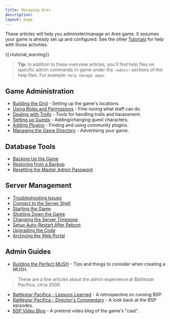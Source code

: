 ```yaml
---
title: Managing Ares
description:
layout: page
---
```


These articles will help you administer/manage an Ares game.  It assumes your game is already set up and configured.  See the other [Tutorials](/tutorials) for help with those activities.

{{>tutorial_warning}}

> <i class="fa fa-info-circle"></i> **Tip:** In addition to these overview articles, you'll find help files on specific admin commands in-game under the `~admin~` sections of the help files.  For example:  `help manage apps`.

## Game Administration

* [Building the Grid](/tutorials/manage/building) - Setting up the game's locations.
* [Using Roles and Permissions](/tutorials/manage/roles) - Fine-tuning what staff can do.
* [Dealing with Trolls](/tutorials/manage/trolls) - Tools for handling trolls and harassment.
* [Setting up Guests](/tutorials/manage/guests) - Adding/changing guest characters.
* [Adding Plugins](/tutorials/code/extras) - Finding and using community plugins.
* [Managing the Game Directory](/tutorials/manage/directory) - Advertising your game.

## Database Tools

* [Backing Up the Game](/tutorials/manage/backups)
* [Restoring from a Backup](/tutorials/manage/restore-db)
* [Resetting the Master Admin Password](/tutorials/manage/forgot-headwiz-pw)

## Server Management

* [Troubleshooting Issues](/tutorials/code/troubleshooting)
* [Connect to the Server Shell](/tutorials/install/server-shell)
* [Starting the Game](/tutorials/manage/start)
* [Shutting Down the Game](/tutorials/manage/shutdown)
* [Changing the Server Timezone](/tutorials/manage/server-timezone)
* [Setup Auto-Restart After Reboot](/tutorials/manage/restart-after-reboot)
* [Upgrading the Code](/tutorials/manage/upgrades)
* [Archiving the Web Portal](/tutorials/manage/web-archive)

## Admin Guides

* [Building the Perfect MUSH](/articles/building-the-perfect-mush) - Tips and things to consider when creating a MUSH.

> These are a few articles about the admin experience at Battlestar Pacifica, circa 2006. 

* [Battlestar Pacifica - Lessons Learned](/articles/battlestar-pacifica-lessons-learned) - A retrospective on running BSP.
* [Battlestar Pacifica - Director's Commentary](/articles/battlestar-pacifica-director-s-commentary) - A look back at the BSP episodes.
* [BSP Video Blog](/articles/bsp-video-blog) - A pretend video blog of the game's "cast".
